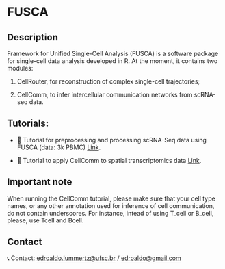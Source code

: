 # FUSCA

## Description
Framework for Unified Single-Cell Analysis (FUSCA) is a software package for single-cell data analysis developed in R. At the moment, it contains two modules:

1. CellRouter, for reconstruction of complex single-cell trajectories; 

2. CellComm, to infer intercellular communication networks from scRNA-seq data.


## Tutorials:

* :notebook_with_decorative_cover: Tutorial for preprocessing and processing scRNA-Seq data using FUSCA (data: 3k PBMC) [Link](https://github.com/edroaldo/fusca/blob/main/tutorial/FUSCA_tutorial_3k_PBMC_ds.ipynb).

* :notebook_with_decorative_cover: Tutorial to apply CellComm to spatial transcriptomics data [Link](https://github.com/edroaldo/fusca/blob/main/tutorial/CellComm_ST_tutorial.ipynb).

## Important note

When running the CellComm tutorial, please make sure that your cell type names, or any other annotation used for inference of cell communication, do not contain underscores. For instance, intead of using T_cell or B_cell, please, use Tcell and Bcell.


## Contact

:telephone_receiver: Contact: edroaldo.lummertz@ufsc.br / edroaldo@gmail.com
